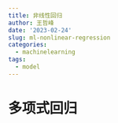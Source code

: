 ```yaml
---
title: 非线性回归
author: 王哲峰
date: '2023-02-24'
slug: ml-nonlinear-regression
categories:
  - machinelearning
tags:
  - model
---
```


# 多项式回归

